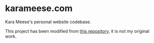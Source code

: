 # karameese.com
Kara Meese's personal website codebase.

This project has been modified from [this repository](https://github.com/chetanverma16/react-portfolio-template),
it is not my original work.